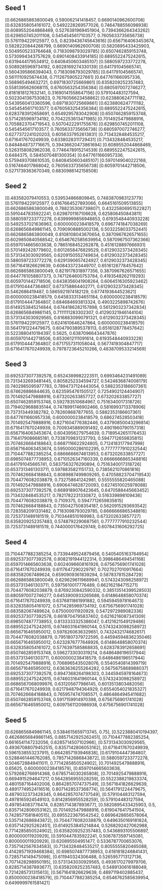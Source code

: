 ## Seed 1
[0.6626865863800049, 0.590062141418457, 0.6690140962600708]
[0.6328358054161072, 0.5492228269577026, 0.7464788556098938]
[0.6089552044868469, 0.5276381969451904, 0.7394366264343262]
[0.6298507452011108, 0.5454545617103577, 0.7605633735656738]
[0.5761194229125977, 0.5, 0.8239436745643616]
[0.6567164063453674, 0.5828220844268799, 0.6690140962600708]
[0.5820895433425903, 0.5049505233764648, 0.7183098793029785]
[0.6507462859153748, 0.5730994343757629, 0.6901408433914185]
[0.6895522475242615, 0.6319444179534912, 0.6408450603485107]
[0.5880597233772278, 0.5089285969734192, 0.8028169274330139]
[0.641791045665741, 0.5604395866394043, 0.7183098793029785]
[0.641791045665741, 0.5611110925674438, 0.7112675905227661]
[0.6477611660957336, 0.568965494632721, 0.6971830725669861]
[0.6358209252357483, 0.5581395626068115, 0.6760563254356384]
[0.6805970072746277, 0.8181818127632141, 0.31690141558647156]
[0.579104483127594, 0.5023041367530823, 0.7676056623458862]
[0.6238806247711182, 0.5439560413360596, 0.6971830725669861]
[0.6238806247711182, 0.5454545617103577, 0.6760563254356384]
[0.6895522475242615, 0.6283783912658691, 0.6549295783042908]
[0.6507462859153748, 0.5714285969734192, 0.7042253613471985]
[0.7014925479888916, 0.7058823704719543, 0.5070422291755676]
[0.6298507452011108, 0.5454545617103577, 0.7605633735656738]
[0.6805970072746277, 0.6277372241020203, 0.6056337952613831]
[0.7134328484535217, 0.6716417670249939, 0.6338028311729431]
[0.7134328484535217, 0.8484848737716675, 0.39436620473861694]
[0.6089552044868469, 0.5263158082962036, 0.7746478915214539]
[0.6895522475242615, 0.6484375, 0.5845070481300354]
[0.6477611660957336, 0.5759493708610535, 0.6408450603485107]
[0.5970149040222168, 0.5167464017868042, 0.7605633735656738]
[0.6059701442718506, 0.5271739363670349, 0.6830986142158508]

## Seed 2
[0.483582079410553, 0.539534866809845, 0.7483870983123779]
[0.5761194229125977, 0.6167664527893066, 0.6645161509513855]
[0.6626865863800049, 0.7882353067398071, 0.43225806951522827]
[0.5910447835922241, 0.6298701167106628, 0.625806450843811]
[0.5880597233772278, 0.6399999856948853, 0.6193548440933228]
[0.5492537021636963, 0.6000000238418579, 0.6967741847038269]
[0.6268656849861145, 0.7090908885002136, 0.5032258033752441]
[0.6626865863800049, 0.8108108043670654, 0.3870967626571655]
[0.6029850840568542, 0.6546762585639954, 0.5870967507362366]
[0.6597014665603638, 0.7865168452262878, 0.4516128897666931]
[0.5701492428779602, 0.6012658476829529, 0.6129032373428345]
[0.5731343030929565, 0.6209150552749634, 0.6129032373428345]
[0.5880597233772278, 0.6291390657424927, 0.6129032373428345]
[0.5671641826629639, 0.608433723449707, 0.6516128778457642]
[0.6626865863800049, 0.8219178318977356, 0.3870967626571655]
[0.6447761058807373, 0.7471264600753784, 0.4193548262119293]
[0.6059701442718506, 0.6438356041908264, 0.6064516305923462]
[0.6179104447364807, 0.673758864402771, 0.6129032373428345]
[0.5462686419487, 0.5865921974182129, 0.6774193644523621]
[0.6000000238418579, 0.6458333134651184, 0.6000000238418579]
[0.6179104447364807, 0.684684693813324, 0.4903225898742676]
[0.6149253845214844, 0.6744186282157898, 0.5612903237342834]
[0.6268656849861145, 0.7111111283302307, 0.41290321946144104]
[0.5731343030929565, 0.6168830990791321, 0.6129032373428345]
[0.5761194229125977, 0.6241610646247864, 0.6000000238418579]
[0.5641791224479675, 0.6047903895378113, 0.6516128778457642]
[0.5223880410194397, 0.5625, 0.6387096643447876]
[0.6059701442718506, 0.6530612111091614, 0.6193548440933228]
[0.6179104447364807, 0.6717557311058044, 0.5677419304847717]
[0.6716417670249939, 0.7978723645210266, 0.4838709533214569]


## Seed 3
[0.6925373077392578, 0.6524389982223511, 0.6993464231491089]
[0.7313432693481445, 0.8058252334594727, 0.5424836874008179]
[0.7402985095977783, 0.7894737124443054, 0.5882353186607361]
[0.674626886844635, 0.6235954761505127, 0.7254902124404907]
[0.7014925479888916, 0.673202633857727, 0.673202633857727]
[0.6507462859153748, 0.592783510684967, 0.7516340017318726]
[0.7194029688835144, 0.7478991746902466, 0.5816993713378906]
[0.737313449382782, 0.782608687877655, 0.5882353186607361]
[0.6477611660957336, 0.6000000238418579, 0.686274528503418]
[0.7014925479888916, 0.8271604776382446, 0.43790850043296814]
[0.6716417670249939, 0.7009345889091492, 0.4901960790157318]
[0.6567164063453674, 0.6043956279754639, 0.7189542651176453]
[0.7164179086685181, 0.7338709831237793, 0.5947712659835815]
[0.7074626684188843, 0.6687116622924805, 0.7124183177947998]
[0.6567164063453674, 0.5950000286102295, 0.7777777910232544]
[0.7104477882385254, 0.6866666674613953, 0.673202633857727]
[0.6985074877738953, 0.6710526347160339, 0.6666666865348816]
[0.641791045665741, 0.5837563276290894, 0.7516340017318726]
[0.6537313461303711, 0.5978835821151733, 0.7385621070861816]
[0.7074626684188843, 0.8089887499809265, 0.47058823704719543]
[0.7044776082038879, 0.732758641242981, 0.5555555820465088]
[0.7014925479888916, 0.6906474828720093, 0.6274510025978088]
[0.6925373077392578, 0.6689189076423645, 0.6470588445663452]
[0.7134328484535217, 0.7821782231330872, 0.516339898109436]
[0.7044776082038879, 0.7109375, 0.5947712659835815]
[0.7074626684188843, 0.7350427508354187, 0.5620915293693542]
[0.7283582091331482, 0.7183098793029785, 0.6666666865348816]
[0.7253731489181519, 0.7103448510169983, 0.673202633857727]
[0.6358209252357483, 0.5748792290687561, 0.7777777910232544]
[0.7253731489181519, 0.7440000176429749, 0.6078431606292725]

## Seed 4
[0.7104477882385254, 0.7339449524879456, 0.5405405163764954]
[0.6925373077392578, 0.8082191944122314, 0.3986486494541168]
[0.6597014665603638, 0.6024096608161926, 0.6756756901741028]
[0.6716417670249939, 0.6117647290229797, 0.7027027010917664]
[0.683582067489624, 0.6590909361839294, 0.587837815284729]
[0.6626865863800049, 0.6296296119689941, 0.5743243098258972]
[0.6537313461303711, 0.5975610017776489, 0.662162184715271]
[0.7044776082038879, 0.8769230842590332, 0.38513514399528503]
[0.6805970072746277, 0.6453900933265686, 0.6148648858070374]
[0.6716417670249939, 0.6376811861991882, 0.5945945978164673]
[0.6328358054161072, 0.5714285969734192, 0.6756756901741028]
[0.683582067489624, 0.675000011920929, 0.5472972989082336]
[0.6925373077392578, 0.6618704795837402, 0.6216216087341309]
[0.6985074877738953, 0.8133333325386047, 0.4121621549129486]
[0.6895522475242615, 0.6746031641960144, 0.5743243098258972]
[0.6656716465950012, 0.5978260636329651, 0.7432432174682617]
[0.7044776082038879, 0.7951807379722595, 0.44594594836235046]
[0.6656716465950012, 0.6232876777648926, 0.6148648858070374]
[0.6328358054161072, 0.5776397585868835, 0.6283783912658691]
[0.6507462859153748, 0.5962733030319214, 0.6486486196517944]
[0.6537313461303711, 0.6000000238418579, 0.6486486196517944]
[0.7014925479888916, 0.7068965435028076, 0.5540540814399719]
[0.6656716465950012, 0.6363636255264282, 0.5675675868988037]
[0.6925373077392578, 0.8947368264198303, 0.3445945978164673]
[0.6895522475242615, 0.6746031641960144, 0.5743243098258972]
[0.6686567068099976, 0.631205677986145, 0.6013513803482056]
[0.6716417670249939, 0.6217948794364929, 0.6554054021835327]
[0.7074626684188843, 0.7659574747085571, 0.4864864945411682]
[0.6507462859153748, 0.5917159914970398, 0.6756756901741028]
[0.6656716465950012, 0.6097561120986938, 0.6756756901741028]

## Seed 5
[0.6268656849861145, 0.5384615659713745, 0.75], 
[0.5223880410194397, 0.46268656849861145, 0.8857142925262451], 
[0.7104477882385254, 0.6616541147232056, 0.6285714507102966], 
[0.5731343030929565, 0.49367088079452515, 0.8357142806053162], 
[0.6716417670249939, 0.5961538553237915, 0.6642857193946838], 
[0.6179104447364807, 0.5288461446762085, 0.7857142686843872], 
[0.5880597233772278, 0.5046728849411011, 0.7714285850524902], 
[0.7014925479888916, 0.65625, 0.6000000238418579], 
[0.6597014665603638, 0.5792682766914368, 0.6785714030265808], 
[0.7014925479888916, 0.6694915294647217, 0.5642856955528259], 
[0.5522388219833374, 0.4801587164402008, 0.8642857074737549], 
[0.5671641826629639, 0.48917749524116516, 0.8071428537368774], 
[0.5641791224479675, 0.4879032373428345, 0.8642857074737549], 
[0.579104483127594, 0.4978165924549103, 0.8142856955528259], 
[0.579104483127594, 0.497854083776474, 0.8285714387893677], 
[0.5820895433425903, 0.5, 0.8357142806053162], 
[0.7014925479888916, 0.6190476417541504, 0.7428571581840515], 
[0.6955223679542542, 0.6696428656578064, 0.5357142686843872], 
[0.7044776082038879, 0.6496350169181824, 0.6357142925262451], 
[0.6149253845214844, 0.5268292427062988, 0.7714285850524902], 
[0.6358209252357483, 0.5436893105506897, 0.800000011920929], 
[0.5910447835922241, 0.5067873597145081, 0.800000011920929], 
[0.620895504951477, 0.5336787700653076, 0.7357142567634583], 
[0.7134328484535217, 0.8055555820465088, 0.41428571939468384], 
[0.6985074877738953, 0.6181818246841431, 0.7285714149475098], 
[0.611940324306488, 0.5265957713127136, 0.7071428298950195], 
[0.5731343030929565, 0.4936170279979706, 0.8285714387893677], 
[0.6358209252357483, 0.5489130616188049, 0.7214285731315613], 
[0.5671641826629639, 0.4897119402885437, 0.8500000238418579], 
[0.7104477882385254, 0.6546762585639954, 0.6499999761581421]